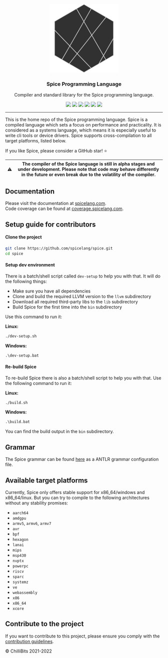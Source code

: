 <p align="center">
  <img alt="Spice Logo" src="./docs/docs/static/avatar.png" height="220" />
  <h3 align="center">Spice Programming Language</h3>
  <p align="center">Compiler and standard library for the Spice programming language.</p>
  <p align="center">
    <a target="_blank" href="https://github.com/spicelang/spice/releases/latest"><img src="https://img.shields.io/github/v/release/spicelang/spice?include_prereleases"></a>
    <a target="_blank" href="https://hub.docker.com/r/chillibits/spice"><img src="https://img.shields.io/docker/pulls/chillibits/spice"></a>
	<a target="_blank" href="https://github.com/spicelang/spice/actions/workflows/ci-cpp.yml"><img src="https://github.com/spicelang/spice/actions/workflows/ci-cpp.yml/badge.svg"></a>
	<a target="_blank" href="https://github.com/spicelang/spice/actions/workflows/codeql-analysis.yml"><img src="https://github.com/spicelang/spice/actions/workflows/codeql-analysis.yml/badge.svg"></a>
    <a target="_blank" href="https://makeapullrequest.com"><img src="https://img.shields.io/badge/PRs-welcome-brightgreen.svg"></a>
    <a target="_blank" href="./LICENSE.md"><img src="https://img.shields.io/github/license/spicelang/spice"></a>
  </p>
</p>

---

This is the home repo of the Spice programming language. Spice is a compiled language which sets a focus on performance and practicality. It is considered as a systems language, which means it is especially useful to write cli tools or device drivers. Spice supports cross-compilation to all target platforms, listed below.

If you like Spice, please consider a GitHub star! ⭐

| :warning: | The compiler of the Spice language is still in alpha stages and under development. Please note that code may behave differently in the future or even break due to the volatility of the compiler. |
|-----------|----------------------------------------------------------------------------------------------------------------------------------------------------------------------------------------------------|

## Documentation
Please visit the documentation at [spicelang.com](https://www.spicelang.com). <br>
Code coverage can be found at [coverage.spicelang.com](http://coverage.spicelang.com).

## Setup guide for contributors
#### Clone the project
```sh
git clone https://github.com/spicelang/spice.git
cd spice
```

#### Setup dev environment
There is a batch/shell script called `dev-setup` to help you with that. It will do the following things:

- Make sure you have all dependencies
- Clone and build the required LLVM version to the `llvm` subdirectory
- Download all required third-party libs to the `lib` subdirectory
- Build Spice for the first time into the `bin` subdirectory

Use this command to run it:

**Linux:** <br>
```sh
./dev-setup.sh
```

**Windows:** <br>
```bat
.\dev-setup.bat
```

#### Re-build Spice
To re-build Spice there is also a batch/shell script to help you with that. Use the following command to run it:

**Linux:** <br>
```sh
./build.sh
```

**Windows:** <br>
```bat
.\build.bat
```

You can find the build output in the `bin` subdirectory.

## Grammar
The Spice grammar can be found [here](./src/Spice.g4) as a ANTLR grammar configuration file.

## Available target platforms
Currently, Spice only offers stable support for x86_64/windows and x86_64/linux. But you can try to compile to the following architectures without any stability promises:

- `aarch64`
- `amdgpu`
- `armv5`, `armv6`, `armv7`
- `avr`
- `bpf`
- `hexagon`
- `lanai`
- `mips`
- `msp430`
- `nvptx`
- `powerpc`
- `riscv`
- `sparc`
- `systemz`
- `ve`
- `webassembly`
- `x86`
- `x86_64`
- `xcore`

## Contribute to the project
If you want to contribute to this project, please ensure you comply with the [contribution guidelines](./CONTRIBUTING.md).

© ChilliBits 2021-2022